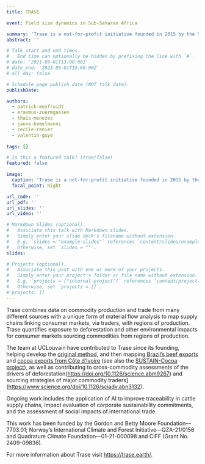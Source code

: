 ```yaml
---
title: TRASE

event: Field size dynamics in Sub-Saharan Africa 

summary: 'Trase is a not-for-profit initiative founded in 2015 by the Stockholm Environment Institute and Global Canopy to bring transparency to deforestation and agricultural commodity trade.'
abstract: ''

# Talk start and end times.
#   End time can optionally be hidden by prefixing the line with `#`.
# date: '2021-09-01T13:00:00Z'
# date_end: '2023-09-01T15:00:00Z'
# all_day: false

# Schedule page publish date (NOT talk date).
publishDate: 

authors: 
  - patrick-meyfroidt
  - erasmus-zuermgassen
  - thais-menezes
  - janne-bemelmanns
  - cecile-renier
  - valentin-guye
	
tags: []

# Is this a featured talk? (true/false)
featured: false

image:
  caption: 'Trase is a not-for-profit initiative founded in 2015 by the Stockholm Environment Institute and Global Canopy to bring transparency to deforestation and agricultural commodity trade.'
  focal_point: Right

url_code: ''
url_pdf: ''
url_slides: ''
url_video: ''

# Markdown Slides (optional).
#   Associate this talk with Markdown slides.
#   Simply enter your slide deck's filename without extension.
#   E.g. `slides = "example-slides"` references `content/slides/example-slides.md`.
#   Otherwise, set `slides = ""`.
slides:

# Projects (optional).
#   Associate this post with one or more of your projects.
#   Simply enter your project's folder or file name without extension.
#   E.g. `projects = ["internal-project"]` references `content/project/deep-learning/index.md`.
#   Otherwise, set `projects = []`.
# projects: []
---
```


Trase combines data on commodity production and trade from many different sources with a unique form of material flow analysis to map supply chains linking consumer markets, via traders, with regions of production. Trase quantifies exposure to deforestation and other environmental impacts for consumer markets sourcing commodities from regions of production.

The team at UCLouvain have contributed to Trase since its founding, helping develop the [original method](http://www.sciencedirect.com/science/article/pii/S0921800915000427), and then mapping [Brazil’s beef exports](https://www.pnas.org/doi/10.1073/pnas.2003270117) and [cocoa exports from Côte d’Ivoire](https://iopscience.iop.org/article/10.1088/1748-9326/acad8e) (see also the [SUSTAIN-Cocoa project](https://landsystems-lab.earth/project/sustaincocoa/)), as well as contributing to cross-commodity assessments of the drivers of deforestation(https://doi.org/10.1126/science.abm9267) and sourcing strategies of major commodity traders](https://www.science.org/doi/10.1126/sciadv.abn3132).

Ongoing work includes the application of AI to improve traceability in cattle supply chains, impact evaluation of corporate sustainability commitments, and the assessment of social impacts of international trade.

This work has been funded by the Gordon and Betty Moore Foundation— 7703.01; Norway’s International Climate and Forest Initiative—QZA-21/0156 and Quadrature Climate Foundation—01-21-000098 and CIFF (Grant No. 2409-09836).

For more information about Trase visit https://trase.earth/. 
